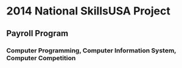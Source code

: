 # 2014 National SkillsUSA Project
## Payroll Program
### Computer Programming, Computer Information System, Computer Competition

